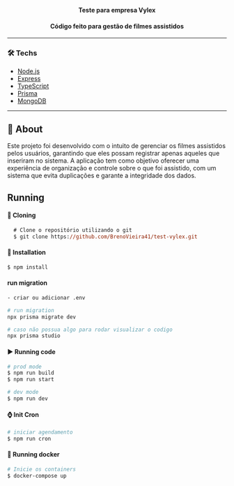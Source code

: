 <p align="center">
    <b>Teste para empresa Vylex</b>
    <h4 align="center">Código feito para gestão de filmes assistidos</h4>
</p>

---
### 🛠 Techs
  - [Node.js](https://nodejs.org/en/)
  - [Express](https://expressjs.com/pt-br/)
  - [TypeScript](https://www.typescriptlang.org/)
  - [Prisma](https://www.prisma.io/?via=start&gad_source=1)
  - [MongoDB](https://www.mongodb.com/products/platform/atlas-database)
---

## :mega: About
Este projeto foi desenvolvido com o intuito de gerenciar os filmes assistidos pelos usuários, garantindo que eles possam registrar apenas aqueles que inseriram no sistema. A aplicação tem como objetivo oferecer uma experiência de organização e controle sobre o que foi assistido, com um sistema que evita duplicações e garante a integridade dos dados.

## Running

#### :floppy_disk: Cloning
```ps
  # Clone o repositório utilizando o git
  $ git clone https://github.com/BrenoVieira41/test-vylex.git

```
#### :gift: Installation

```bash
$ npm install
```

#### run migration
```bash
- criar ou adicionar .env

# run migration
npx prisma migrate dev

# caso não possua algo para rodar visualizar o codigo
npx prisma studio
```

#### :arrow_forward: Running code
```bash
# prod mode
$ npm run build
$ npm run start

# dev mode
$ npm run dev
```

#### :watch: Init Cron
```bash
# iniciar agendamento
$ npm run cron
```

#### :whale: Running docker
```bash
# Inicie os containers
$ docker-compose up
```
